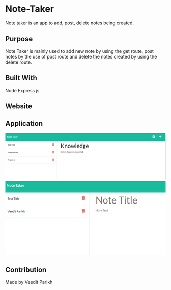 # Note-Taker

Note taker is an app to add, post, delete notes being created.
## Purpose

Note Taker is mainly used to add new note by using the get route, post notes by the use of post route and delete the notes created by using the delete route.
## Built With

Node
Express js
## Website



## Application

![](public/assets/images/Screenshot_1.PNG)
![](public/assets/images/Deletefunctionality.PNG)


## Contribution

Made by Veedit Parikh